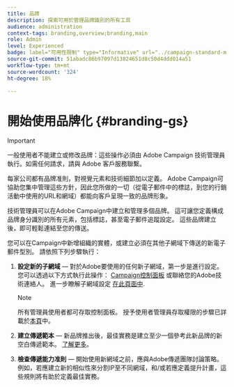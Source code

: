 ```yaml
---
title: 品牌
description: 探索可用於管理品牌識別的所有工具
audience: administration
context-tags: branding,overview;branding,main
role: Admin
level: Experienced
badge: label="可用性限制" type="Informative" url="../campaign-standard-migration-home.md" tooltip="僅限Campaign Standard已移轉的使用者"
source-git-commit: 51abadc86b97097d13824651d8c50d4ddd014a51
workflow-type: tm+mt
source-wordcount: '324'
ht-degree: 18%

---
```


# 開始使用品牌化 {#branding-gs}

>[!IMPORTANT]
>
>一般使用者不能建立或修改品牌：這些操作必須由 Adobe Campaign 技術管理員執行。如需任何請求，請與 Adobe 客戶服務聯繫。

每家公司都有品牌准則，對視覺元素和技術細節加以定義。 Adobe Campaign可協助您集中管理這些方針，因此您所做的一切（從電子郵件中的標誌，到您的行銷活動中使用的URL和網域）都能向客戶呈現一致的品牌形象。

技術管理員可以在Adobe Campaign中建立和管理多個品牌。 這可讓您定義構成品牌身分識別的所有元素，包括標誌，甚至電子郵件追蹤設定。 這些品牌建立後，即可輕鬆連結至您的傳送。

您可以在Campaign中新增組織的實體，或建立必須在其他子網域下傳送的新電子郵件型別。 請依照下列步驟執行：

1. **設定新的子網域**  — 對於Adobe要使用的任何新子網域，第一步是進行設定。 您可以透過以下方式執行此操作： [Campaign控制面板](https://experienceleague.adobe.com/docs/control-panel/using/subdomains-and-certificates/subdomains-branding.html?lang=zh-Hant) 或聯絡您的Adobe技術連絡人。 進一步瞭解子網域設定 [在此頁面中](https://experienceleague.adobe.com/en/docs/deliverability-learn/deliverability-best-practice-guide/additional-resources/campaign/ac-domain-name-setup).

   >[!NOTE]
   >
   >所有管理員使用者都可存取控制面板。 授予使用者管理員存取權限的步驟已詳載於[本頁](https://experienceleague.adobe.com/docs/control-panel/using/discover-control-panel/managing-permissions.html?lang=zh-Hant#discover-control-panel)中。

1. **建立傳遞範本**  — 新品牌推出後，最佳實務是建立至少一個參考此新品牌的新空白傳遞範本。 [了解更多](branding-assign.md)。

1. **檢查傳遞能力准則**  — 開始使用新網域之前，應與Adobe傳遞團隊討論策略。 例如，若應建立新的相似性來分割IP至不同網域，和/或若應定義提升計畫，這些規則將有助於定義最佳實務。

